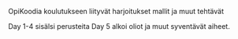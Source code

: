 OpiKoodia koulutukseen liityvät harjoitukset mallit ja muut tehtävät

Day 1-4 sisälsi perusteita
Day 5 alkoi oliot ja muut syventävät aiheet.
 